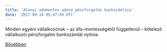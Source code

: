 ```yaml
---
title: 'Alanyi adómentes adózó pénzforgalmi bankszámlája'
date: '2017-09-14 05:47:49 UTC'
---
```


Minden egyéni vállalkozónak – az áfa-mentességétől függetlenül – kötelező vállalkozói pénzforgalmi bankszámlát nyitnia.


[Bővebben](http://ift.tt/2vUGuKh)
